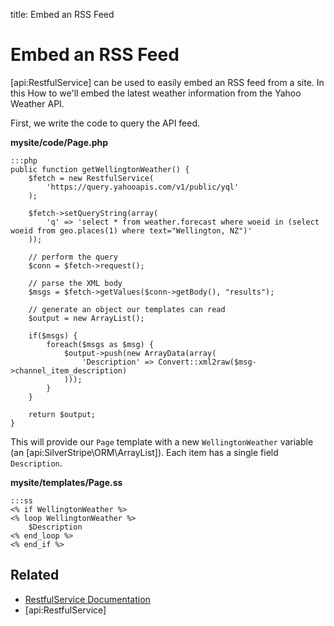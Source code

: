 title: Embed an RSS Feed

# Embed an RSS Feed

[api:RestfulService] can be used to easily embed an RSS feed from a site. In this How to we'll embed the latest 
weather information from the Yahoo Weather API.

First, we write the code to query the API feed.

**mysite/code/Page.php**

	:::php
	public function getWellingtonWeather() {
		$fetch = new RestfulService(
			'https://query.yahooapis.com/v1/public/yql'
		);
		
		$fetch->setQueryString(array(
			'q' => 'select * from weather.forecast where woeid in (select woeid from geo.places(1) where text="Wellington, NZ")'
		));
		
		// perform the query
		$conn = $fetch->request();

		// parse the XML body
		$msgs = $fetch->getValues($conn->getBody(), "results");

		// generate an object our templates can read
		$output = new ArrayList();

		if($msgs) {
			foreach($msgs as $msg) {
				$output->push(new ArrayData(array(
					'Description' => Convert::xml2raw($msg->channel_item_description)
				)));
			}
		}

		return $output;
	}

This will provide our `Page` template with a new `WellingtonWeather` variable (an [api:SilverStripe\ORM\ArrayList]). Each item has a 
single field `Description`.

**mysite/templates/Page.ss**

	:::ss
	<% if WellingtonWeather %>
	<% loop WellingtonWeather %>
		$Description
	<% end_loop %>
	<% end_if %>

## Related

* [RestfulService Documentation](../restfulservice)
* [api:RestfulService]
